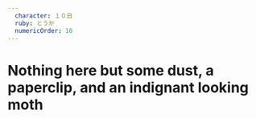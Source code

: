 ```yaml
---
  character: １０日 
  ruby: とうか
  numericOrder: 10
---
```


# Nothing here but some dust, a paperclip, and an indignant looking moth
